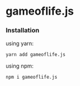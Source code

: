# gameoflife.js

### Installation
using yarn:
```session
yarn add gameoflife.js
```
using npm:
```session
npm i gameoflife.js
```